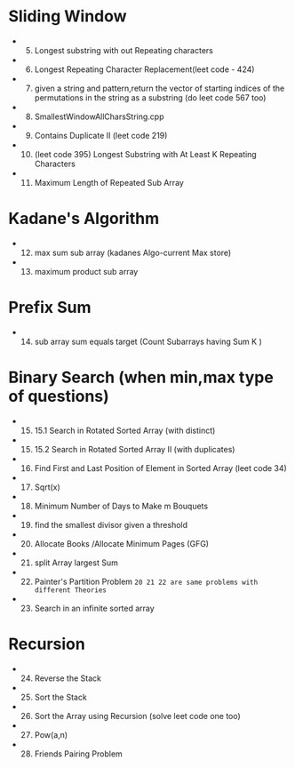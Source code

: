 

<!-- day2 --> 
# Sliding Window
- 5. Longest substring with out Repeating characters
- 6. Longest Repeating Character Replacement(leet code - 424)
- 7. given a string and pattern,return the vector of starting indices of the permutations in the string as a substring (do leet code 567 too)
- 8. SmallestWindowAllCharsString.cpp
- 9. Contains Duplicate II (leet code 219)
- 10. (leet code 395) Longest Substring with At Least K Repeating Characters 
- 11. Maximum Length of Repeated Sub Array 
# Kadane's Algorithm
- 12.  max sum sub array (kadanes Algo-current Max store)
- 13. maximum product sub array
# Prefix Sum
- 14.  sub  array sum equals target (Count Subarrays having Sum K )



<!-- Day 3 : 18/01/2025 --> 
#  Binary Search (when min,max type of questions)
- 15. 15.1  Search in Rotated Sorted Array (with distinct)
- 15. 15.2  Search in Rotated Sorted Array II (with duplicates)
- 16. Find First and Last Position of Element in Sorted Array (leet code 34)
- 17. Sqrt(x)
- 18. Minimum Number of Days to Make m Bouquets
- 19. find the smallest divisor given a threshold
- 20. Allocate Books /Allocate Minimum Pages (GFG)
- 21. split Array largest Sum 
- 22. Painter's Partition Problem 
 `20 21 22 are same problems with different Theories`
- 23. Search in an infinite sorted array 




<!-- Day 4 : 20/01/2025 -->
# Recursion
- 24. Reverse the Stack
- 25. Sort the Stack
- 26. Sort the Array using Recursion (solve leet code one too)
- 27. Pow(a,n)
- 28. Friends Pairing Problem
